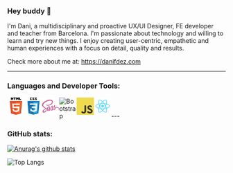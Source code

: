 ### Hey buddy 👋 
I'm Dani, a multidisciplinary and proactive UX/UI Designer, FE developer and teacher from Barcelona.
I'm passionate about technology and willing to learn and try new things. I enjoy creating user-centric, empathetic and human experiences with a focus on detail, quality and results.

Check more about me at: https://danifdez.com

---

### Languages and Developer Tools:

<img align="left" alt="HTML5" width="40px" src="https://raw.githubusercontent.com/github/explore/80688e429a7d4ef2fca1e82350fe8e3517d3494d/topics/html/html.png" />
<img align="left" alt="CSS3" width="40px" src="https://raw.githubusercontent.com/github/explore/80688e429a7d4ef2fca1e82350fe8e3517d3494d/topics/css/css.png" />
<img align="left" alt="Sass" width="40px" src="https://raw.githubusercontent.com/github/explore/80688e429a7d4ef2fca1e82350fe8e3517d3494d/topics/sass/sass.png" />
<img align="left" alt="Bootstrap" width="40px" src="https://camo.githubusercontent.com/a664defdd5c2ec93a3fbfb51e0f2aaafa5dc57bf1e13aa47456ced037b3cebe8/68747470733a2f2f676574626f6f7473747261702e636f6d2f646f63732f352e302f6173736574732f6272616e642f626f6f7473747261702d6c6f676f2d736861646f772e706e67" />
<img align="left" alt="JavaScript" width="40px" src="https://raw.githubusercontent.com/github/explore/80688e429a7d4ef2fca1e82350fe8e3517d3494d/topics/javascript/javascript.png" />
<img align="left" alt="React" width="40px" src="https://raw.githubusercontent.com/github/explore/80688e429a7d4ef2fca1e82350fe8e3517d3494d/topics/react/react.png" />
<br />
<br />
---

### GitHub stats:

[![Anurag's github stats](https://github-readme-stats.vercel.app/api?username=danifdezalonso&show_icons=true&theme=dark)](https://github.com/danifdezalonso/github-readme-stats)

![Top Langs](https://github-readme-stats.vercel.app/api/top-langs/?username=danifdezalonso&show_icons=true&theme=dark)




